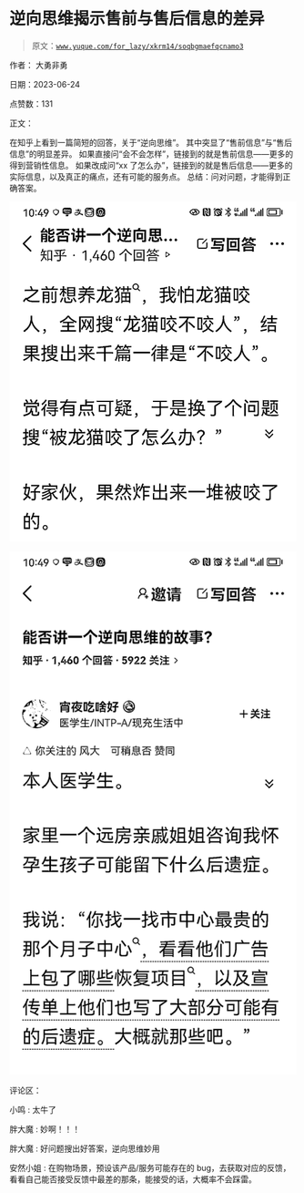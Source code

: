 # 逆向思维揭示售前与售后信息的差异

> 原文：[`www.yuque.com/for_lazy/xkrm14/soqbgmaefqcnamo3`](https://www.yuque.com/for_lazy/xkrm14/soqbgmaefqcnamo3)

作者： 大勇非勇

日期：2023-06-24

点赞数：131

正文：

在知乎上看到一篇简短的回答，关于“逆向思维”。 其中突显了“售前信息”与“售后信息”的明显差异。 如果直接问“会不会怎样”，链接到的就是售前信息——更多的得到营销性信息。 如果改成问“xx 了怎么办”，链接到的就是售后信息——更多的实际信息，以及真正的痛点，还有可能的服务点。 总结：问对问题，才能得到正确答案。

![](img/729d680294cead03fd122e1c8f3ffb24.png)  

![](img/6625a678567e4ea22568022e70aee695.png)  

评论区：

小鸣 : 太牛了

胖大魔 : 妙啊！！！

胖大魔 : 好问题搜出好答案，逆向思维妙用

安然小姐 : 在购物场景，预设该产品/服务可能存在的 bug，去获取对应的反馈，看看自己能否接受反馈中最差的那条，能接受的话，大概率不会踩雷。



